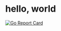 # hello, world

[![Go Report Card](https://goreportcard.com/badge/github.com/TeslaCN/goleetcode)](https://goreportcard.com/report/github.com/TeslaCN/goleetcode)